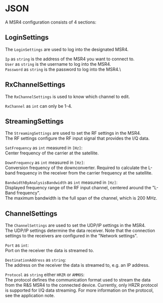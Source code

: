 # JSON

A MSR4 configuration consists of 4 sections:

## LoginSettings

The `LoginSettings` are used to log into the designated MSR4.

`Ip` as `string` is the address of the MSR4 you want to connect to.\
`User` as `string` is the username to log into the MSR4.\
`Password` as `string` is the password to log into the MSR4.\

## RxChannelSettings

The `RxChannelSettings` is used to know which channel to edit.

`RxChannel` as `int` can only be 1-4.

## StreamingSettings

The `StreamingSettings` are used to set the RF settings in the MSR4.\
The RF settings configure the RF input signal that provides the I/Q data.

`SatFrequency` as `int` measured in `[Hz]`:\
Center frequency of the carrier at the satellite.

`DownFrequency` as `int` measured in `[Hz]`:\
Conversion frequency of the downconverter. Required to calculate the L-band frequency in the receiver from the carrier frequency at the satellite.

`BandwidthByAnalysisBandwidth` as `int` measured in `[Hz]`:\
Displayed frequency range of the RF input channel, centered around the "L-Band frequency".\
The maximum bandwidth is the full span of the channel, which is 200 MHz.

## ChannelSettings

The `ChannelSettings` are used to set the UDP/IP settings in the MSR4.\
The UDP/IP settings determine the data receiver. Note that the connection settings to the receivers are configured in the "Network settings".

`Port` as `int`:\
Port on the receiver the data is streamed to.

`DestinationAddress` as `string`:\
The address on the receiver the data is streamed to, e.g. an IP address.

`Protocol` as `string` either `HRZR` or `AMMOS`:\
The protocol defines the communication format used to stream the data from the R&S MSR4 to the connected device. Currently, only HRZR protocol is supported for I/Q data streaming. For more information on the protocol, see the application note.